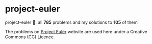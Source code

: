# project-euler
project-euler 🔢: all **785** problems and my solutions to **105** of them

The problems on [Project Euler](https://projecteuler.net/) website are used here under a Creative Commons (CC) Licence.
